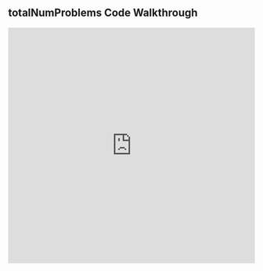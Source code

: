 ## totalNumProblems Code Walkthrough

<iframe src="https://player.vimeo.com/video/235422053" width="100%" height="480" frameborder="0" webkitallowfullscreen mozallowfullscreen allowfullscreen></iframe>
